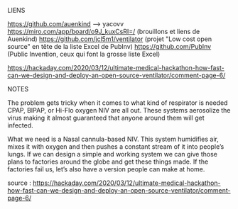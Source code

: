 LIENS

https://github.com/auenkind --> yacovv
https://miro.com/app/board/o9J_kuxCsRI=/ (brouillons et liens de Auenkind)
https://github.com/jcl5m1/ventilator (projet "Low cost open source" en tête de la liste Excel de PubInv)
https://github.com/PubInv (Public Invention, ceux qui font la grosse liste Excel)


https://hackaday.com/2020/03/12/ultimate-medical-hackathon-how-fast-can-we-design-and-deploy-an-open-source-ventilator/comment-page-6/











NOTES

The problem gets tricky when it comes to what kind of respirator is needed CPAP, BIPAP, or Hi-Flo oxygen NIV are all out. These systems aerosolize the virus making it almost guaranteed that anyone around them will get infected.

What we need is a Nasal cannula-based NIV. This system humidifies air, mixes it with oxygen and then pushes a constant stream of it into people’s lungs.  If we can design a simple and working system we can give those plans to factories around the globe and get these things made. If the factories fail us, let’s also have a version people can make at home.

source : https://hackaday.com/2020/03/12/ultimate-medical-hackathon-how-fast-can-we-design-and-deploy-an-open-source-ventilator/comment-page-6/



